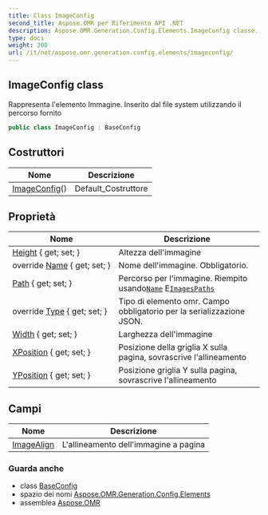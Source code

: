 ```yaml
---
title: Class ImageConfig
second_title: Aspose.OMR per Riferimento API .NET
description: Aspose.OMR.Generation.Config.Elements.ImageConfig classe. Rappresenta lelemento Immagine. Inserito dal file system utilizzando il percorso fornito
type: docs
weight: 200
url: /it/net/aspose.omr.generation.config.elements/imageconfig/
---
```

## ImageConfig class

Rappresenta l'elemento Immagine. Inserito dal file system utilizzando il percorso fornito

```csharp
public class ImageConfig : BaseConfig
```

## Costruttori

| Nome | Descrizione |
| --- | --- |
| [ImageConfig](imageconfig/)() | Default_Costruttore |

## Proprietà

| Nome | Descrizione |
| --- | --- |
| [Height](../../aspose.omr.generation.config.elements/imageconfig/height/) { get; set; } | Altezza dell'immagine |
| override [Name](../../aspose.omr.generation.config.elements/imageconfig/name/) { get; set; } | Nome dell'immagine. Obbligatorio. |
| [Path](../../aspose.omr.generation.config.elements/imageconfig/path/) { get; set; } | Percorso per l'immagine. Riempito usando[`Name`](./name/) E[`ImagesPaths`](../../aspose.omr.generation/globalpagesettings/imagespaths/) |
| override [Type](../../aspose.omr.generation.config.elements/imageconfig/type/) { get; set; } | Tipo di elemento omr. Campo obbligatorio per la serializzazione JSON. |
| [Width](../../aspose.omr.generation.config.elements/imageconfig/width/) { get; set; } | Larghezza dell'immagine |
| [XPosition](../../aspose.omr.generation.config.elements/imageconfig/xposition/) { get; set; } | Posizione della griglia X sulla pagina, sovrascrive l'allineamento |
| [YPosition](../../aspose.omr.generation.config.elements/imageconfig/yposition/) { get; set; } | Posizione griglia Y sulla pagina, sovrascrive l'allineamento |

## Campi

| Nome | Descrizione |
| --- | --- |
| [ImageAlign](../../aspose.omr.generation.config.elements/imageconfig/imagealign/) | L'allineamento dell'immagine a pagina |

### Guarda anche

* class [BaseConfig](../../aspose.omr.generation.config/baseconfig/)
* spazio dei nomi [Aspose.OMR.Generation.Config.Elements](../../aspose.omr.generation.config.elements/)
* assemblea [Aspose.OMR](../../)


